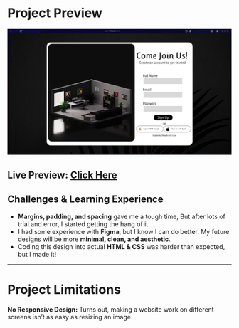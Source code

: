 # Project Preview

![Project Preview](https://github.com/Shoaibaa01/HTML-CSS-FIGMA-Projects/blob/main/Sign%20Up%20Page/Completed%20Project/Screenshot%20(3).png?raw=true)

**Live Preview:** [Click Here](https://shoaibaa01.github.io/HTML-CSS-FIGMA-Projects/Sign%20Up%20Page/)  
---



 

## Challenges & Learning Experience  

- **Margins, padding, and spacing** gave me a tough time, But after lots of trial and error, I started getting the hang of it.  
- I had some experience with **Figma**, but I know I can do better. My future designs will be more **minimal, clean, and aesthetic**.  
- Coding this design into actual **HTML & CSS** was harder than expected, but I made it!  

---  
# Project Limitations

**No Responsive Design:** Turns out, making a website work on different screens isn’t as easy as resizing an image.




